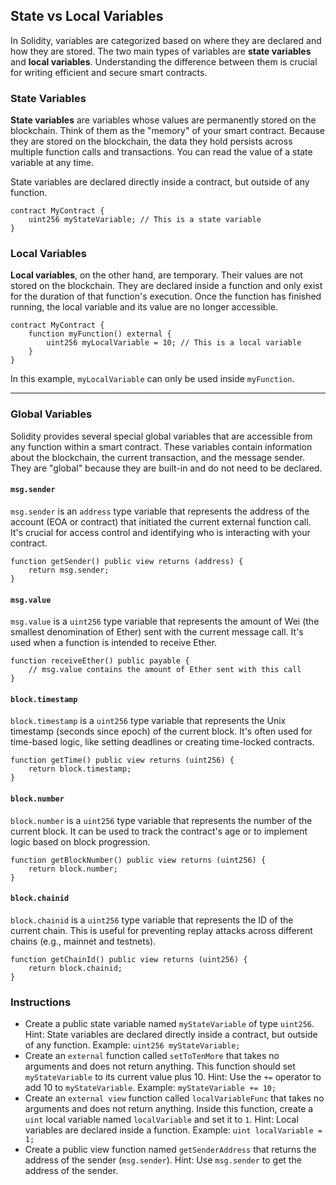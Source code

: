 ## State vs Local Variables

In Solidity, variables are categorized based on where they are declared and how they are stored. The two main types of variables are **state variables** and **local variables**. Understanding the difference between them is crucial for writing efficient and secure smart contracts.

### State Variables

**State variables** are variables whose values are permanently stored on the blockchain. Think of them as the "memory" of your smart contract. Because they are stored on the blockchain, the data they hold persists across multiple function calls and transactions. You can read the value of a state variable at any time.

State variables are declared directly inside a contract, but outside of any function.

```solidity
contract MyContract {
    uint256 myStateVariable; // This is a state variable
}
```

### Local Variables

**Local variables**, on the other hand, are temporary. Their values are not stored on the blockchain. They are declared inside a function and only exist for the duration of that function's execution. Once the function has finished running, the local variable and its value are no longer accessible.

```solidity
contract MyContract {
    function myFunction() external {
        uint256 myLocalVariable = 10; // This is a local variable
    }
}
```

In this example, `myLocalVariable` can only be used inside `myFunction`.

---

### Global Variables

Solidity provides several special global variables that are accessible from any function within a smart contract. These variables contain information about the blockchain, the current transaction, and the message sender. They are "global" because they are built-in and do not need to be declared.

#### `msg.sender`

`msg.sender` is an `address` type variable that represents the address of the account (EOA or contract) that initiated the current external function call. It's crucial for access control and identifying who is interacting with your contract.

```solidity
function getSender() public view returns (address) {
    return msg.sender;
}
```

#### `msg.value`

`msg.value` is a `uint256` type variable that represents the amount of Wei (the smallest denomination of Ether) sent with the current message call. It's used when a function is intended to receive Ether.

```solidity
function receiveEther() public payable {
    // msg.value contains the amount of Ether sent with this call
}
```

#### `block.timestamp`

`block.timestamp` is a `uint256` type variable that represents the Unix timestamp (seconds since epoch) of the current block. It's often used for time-based logic, like setting deadlines or creating time-locked contracts.

```solidity
function getTime() public view returns (uint256) {
    return block.timestamp;
}
```

#### `block.number`

`block.number` is a `uint256` type variable that represents the number of the current block. It can be used to track the contract's age or to implement logic based on block progression.

```solidity
function getBlockNumber() public view returns (uint256) {
    return block.number;
}
```

#### `block.chainid`

`block.chainid` is a `uint256` type variable that represents the ID of the current chain. This is useful for preventing replay attacks across different chains (e.g., mainnet and testnets).

```solidity
function getChainId() public view returns (uint256) {
    return block.chainid;
}
```

### Instructions

-   Create a public state variable named `myStateVariable` of type `uint256`.
    Hint: State variables are declared directly inside a contract, but outside of any function. Example: `uint256 myStateVariable;`
-   Create an `external` function called `setToTenMore` that takes no arguments and does not return anything. This function should set `myStateVariable` to its current value plus 10.
    Hint: Use the `+=` operator to add 10 to `myStateVariable`. Example: `myStateVariable += 10;`
-   Create an `external view` function called `localVariableFunc` that takes no arguments and does not return anything. Inside this function, create a `uint` local variable named `localVariable` and set it to `1`.
    Hint: Local variables are declared inside a function. Example: `uint localVariable = 1;`
-   Create a public view function named `getSenderAddress` that returns the address of the sender (`msg.sender`).
    Hint: Use `msg.sender` to get the address of the sender.
